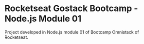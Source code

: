 # Rocketseat Gostack Bootcamp - Node.js Module 01

 Project developed in Node.js module 01 of Bootcamp Omnistack of Rocketseat.
 
